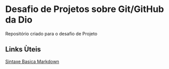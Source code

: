 # Desafio de Projetos sobre Git/GitHub da Dio
Repositório criado para o desafio de Projeto

## Links Ùteis
[Sintaxe Basica Markdown](https://www.markdownguide.org/basic-syntax/)
